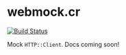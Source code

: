 # webmock.cr

[![Build Status](https://travis-ci.org/manastech/webmock.cr.svg?branch=master)](https://travis-ci.org/manastech/webmock.cr)

Mock `HTTP::Client`. Docs coming soon!
